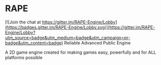 # RAPE

[![Join the chat at https://gitter.im/RAPE-Engine/Lobby](https://badges.gitter.im/RAPE-Engine/Lobby.svg)](https://gitter.im/RAPE-Engine/Lobby?utm_source=badge&utm_medium=badge&utm_campaign=pr-badge&utm_content=badge)
Reliable
Advanced
Public
Engine

A 2D game engine created for making games easy, powerfully and for ALL platforms possible
